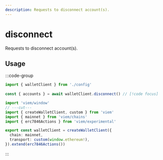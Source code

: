 ```yaml
---
description: Requests to disconnect account(s).
---
```


# disconnect

Requests to disconnect account(s).

## Usage

:::code-group

```ts twoslash [example.ts]
import { walletClient } from './config'
 
const { accounts } = await walletClient.disconnect() // [!code focus]
```

```ts twoslash [config.ts] filename="config.ts"
import 'viem/window'
// ---cut---
import { createWalletClient, custom } from 'viem'
import { mainnet } from 'viem/chains'
import { erc7846Actions } from 'viem/experimental'

export const walletClient = createWalletClient({
  chain: mainnet,
  transport: custom(window.ethereum!),
}).extend(erc7846Actions())
```

:::

